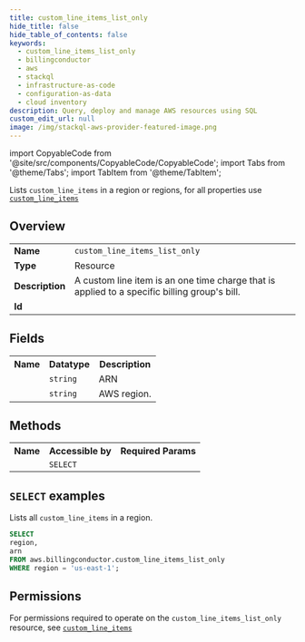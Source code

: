 ```yaml
---
title: custom_line_items_list_only
hide_title: false
hide_table_of_contents: false
keywords:
  - custom_line_items_list_only
  - billingconductor
  - aws
  - stackql
  - infrastructure-as-code
  - configuration-as-data
  - cloud inventory
description: Query, deploy and manage AWS resources using SQL
custom_edit_url: null
image: /img/stackql-aws-provider-featured-image.png
---
```


import CopyableCode from '@site/src/components/CopyableCode/CopyableCode';
import Tabs from '@theme/Tabs';
import TabItem from '@theme/TabItem';

Lists <code>custom_line_items</code> in a region or regions, for all properties use <a href="/services/serviceName/custom_line_items/"><code>custom_line_items</code></a>

## Overview
<table>
<tbody>
<tr><td><b>Name</b></td><td><code>custom_line_items_list_only</code></td></tr>
<tr><td><b>Type</b></td><td>Resource</td></tr>
<tr><td><b>Description</b></td><td>A custom line item is an one time charge that is applied to a specific billing group's bill.</td></tr>
<tr><td><b>Id</b></td><td><CopyableCode code="aws.billingconductor.custom_line_items_list_only" /></td></tr>
</tbody>
</table>

## Fields
<table>
<tbody>
<tr><th>Name</th><th>Datatype</th><th>Description</th></tr><tr><td><CopyableCode code="arn" /></td><td><code>string</code></td><td>ARN</td></tr>
<tr><td><CopyableCode code="region" /></td><td><code>string</code></td><td>AWS region.</td></tr>
</tbody>
</table>

## Methods

<table>
<tbody>
  <tr>
    <th>Name</th>
    <th>Accessible by</th>
    <th>Required Params</th>
  </tr>
  <tr>
    <td><CopyableCode code="list_resources" /></td>
    <td><code>SELECT</code></td>
    <td><CopyableCode code="region" /></td>
  </tr>
</tbody>
</table>

## `SELECT` examples
Lists all <code>custom_line_items</code> in a region.
```sql
SELECT
region,
arn
FROM aws.billingconductor.custom_line_items_list_only
WHERE region = 'us-east-1';
```


## Permissions

For permissions required to operate on the <code>custom_line_items_list_only</code> resource, see <a href="/services/billingconductor/custom_line_items/#permissions"><code>custom_line_items</code></a>


